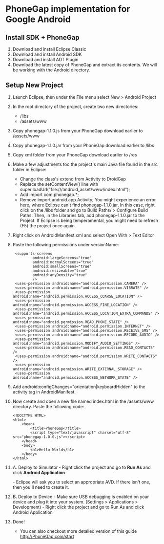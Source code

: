 PhoneGap implementation for Google Android
==========================================


Install SDK + PhoneGap
----------------------
1. Download and install Eclipse Classic
2. Download and install Android SDK
3. Download and install ADT Plugin
4. Download the latest copy of PhoneGap and extract its contents. We will be working with the Android directory.


Setup New Project
-----------------
1. Launch Eclipse, then under the File menu select New > Android Project
2. In the root directory of the project, create two new directories:
	- /libs
	- /assets/www
3. Copy phonegap-1.1.0.js from your PhoneGap download earlier to /assets/www
4. Copy phonegap-1.1.0.jar from your PhoneGap download earlier to /libs
5. Copy xml folder from your PhoneGap download earlier to /res 
6. Make a few adjustments too the project's main Java file found in the src folder in Eclipse:
	- Change the class's extend from Activity to DroidGap
	- Replace the setContentView() line with super.loadUrl("file:///android_asset/www/index.html");
	- Add import com.phonegap.*;
	- Remove import android.app.Activity;
You might experience an error here, where Eclipse can't find phonegap-1.1.0.jar. In this case, right click on the /libs folder and go to Build Paths/ > Configure Build Paths. Then, in the Libraries tab, add phonegap-1.1.0.jar to the Project. If Eclipse is being temperamental, you might need to refresh (F5) the project once again.
		
7. Right click on AndroidManifest.xml and select Open With > Text Editor
8. Paste the following permissions under versionName:

        <supports-screens
                android:largeScreens="true"
                android:normalScreens="true"
                android:smallScreens="true"
                android:resizeable="true"
                android:anyDensity="true"
                />
        <uses-permission android:name="android.permission.CAMERA" />
        <uses-permission android:name="android.permission.VIBRATE" />
        <uses-permission android:name="android.permission.ACCESS_COARSE_LOCATION" />
        <uses-permission android:name="android.permission.ACCESS_FINE_LOCATION" />
        <uses-permission android:name="android.permission.ACCESS_LOCATION_EXTRA_COMMANDS" />
        <uses-permission android:name="android.permission.READ_PHONE_STATE" />
        <uses-permission android:name="android.permission.INTERNET" />
        <uses-permission android:name="android.permission.RECEIVE_SMS" />
        <uses-permission android:name="android.permission.RECORD_AUDIO" />
        <uses-permission android:name="android.permission.MODIFY_AUDIO_SETTINGS" />
        <uses-permission android:name="android.permission.READ_CONTACTS" />
        <uses-permission android:name="android.permission.WRITE_CONTACTS" />   
        <uses-permission android:name="android.permission.WRITE_EXTERNAL_STORAGE" />  
        <uses-permission android:name="android.permission.ACCESS_NETWORK_STATE" />

9. Add android:configChanges="orientation|keyboardHidden" to the activity tag in AndroidManifest.

10. Now create and open a new file named index.html in the /assets/www directory. Paste the following code:
	
		<!DOCTYPE HTML>
		<html>
			<head>
				<title>PhoneGap</title>
				<script type="text/javascript" charset="utf-8" src="phonegap-1.0.0.js"></script>
			</head>
			<body>
				<h1>Hello World</h1>
			</body>
		</html>

11.  A. Deploy to Simulator
	- Right click the project and go to <strong>Run As</strong> and click <strong>Android Application</strong></li>
	- Eclipse will ask you to select an appropriate AVD. If there isn't one, then you'll need to create it.</li>


11.  B. Deploy to Device
	- Make sure USB debugging is enabled on your device and plug it into your system. (Settings > Applications > Development)
	- Right click the project and go to Run As and click Android Application		

11. Done!
	- You can also checkout more detailed version of this guide http://PhoneGap.com/start